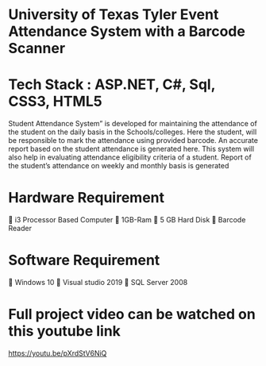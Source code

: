 # University of Texas Tyler Event Attendance System with a Barcode Scanner 
# Tech Stack : ASP.NET, C#, Sql, CSS3, HTML5
Student Attendance System” is developed for maintaining the attendance of the student on the daily basis in the Schools/colleges. Here the student, will be responsible to mark the attendance using provided barcode. An accurate report based on the student attendance is generated here. This system will also help in evaluating attendance eligibility criteria of a student. Report of the student’s attendance on weekly and monthly basis is generated
# Hardware Requirement 
	i3 Processor Based Computer
	1GB-Ram
	5 GB Hard Disk 
	Barcode Reader
# Software Requirement

	Windows 10
	Visual studio 2019
	SQL Server 2008
# Full project video can be watched on this youtube link 
https://youtu.be/pXrdStV6NiQ

